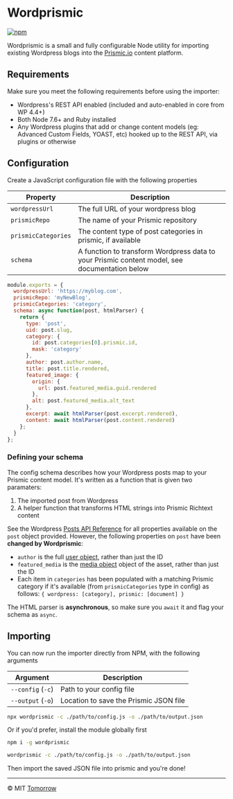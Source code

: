 # Wordprismic

[![npm](https://img.shields.io/npm/v/wordprismic.svg)](https://npmjs.com/package/wordprismic)

Wordprismic is a small and fully configurable Node utility for importing existing Wordpress blogs into the [Prismic.io](https://prismic.io) content platform.


## Requirements

Make sure you meet the following requirements before using the importer:

- Wordpress's REST API enabled (included and auto-enabled in core from WP 4.4+)
- Both Node 7.6+ and Ruby installed
- Any Wordpress plugins that add or change content models (eg: Advanced Custom Fields, YOAST, etc) hooked up to the REST API, via plugins or otherwise

## Configuration

Create a JavaScript configuration file with the following properties

Property            | Description
--------------------|----------------------------------------------------------------------------------------------
`wordpressUrl`      | The full URL of your wordpress blog
`prismicRepo`       | The name of your Prismic repository
`prismicCategories` | The content type of post categories in prismic, if available
`schema`            | A function to transform Wordpress data to your Prismic content model, see documentation below

```js
module.exports = {
  wordpressUrl: 'https://myblog.com',
  prismicRepo: 'myNewBlog',
  prismicCategories: 'category',
  schema: async function(post, htmlParser) {
    return {
      type: 'post',
      uid: post.slug,
      category: {
        id: post.categories[0].prismic.id,
        mask: 'category'
      },
      author: post.author.name,
      title: post.title.rendered,
      featured_image: {
        origin: {
          url: post.featured_media.guid.rendered
        },
        alt: post.featured_media.alt_text
      },
      excerpt: await htmlParser(post.excerpt.rendered),
      content: await htmlParser(post.content.rendered)
    };
  }
};
```

### Defining your schema

The config schema describes how your Wordpress posts map to your Prismic content model. It's written as a function that is given two paramaters:
  1. The imported post from Wordpress
  2. A helper function that transforms HTML strings into Prismic Richtext content

See the Wordpress [Posts API Reference](https://developer.wordpress.org/rest-api/reference/posts/#schema) for all properties available on the `post` object provided. However, the following properties on `post` have been **changed by Wordprismic**:
- `author` is the full [user object](https://developer.wordpress.org/rest-api/reference/users/#schema), rather than just the ID
- `featured_media` is the [media object](https://developer.wordpress.org/rest-api/reference/media/#schema) object of the asset, rather than just the ID
- Each item in `categories` has been populated with a matching Prismic category if it's available (from `prismicCategories` type in config) as follows: `{ wordpress: [category], prismic: [document] }`

The HTML parser is **asynchronous**, so make sure you `await` it and flag your schema as `async`.

## Importing

You can now run the importer directly from NPM, with the following arguments

Argument          | Description
------------------|---------------------------------------
`--config` (`-c`) | Path to your config file
`--output` (`-o`) | Location to save the Prismic JSON file

```sh
npx wordprismic -c ./path/to/config.js -o ./path/to/output.json
```

Or if you'd prefer, install the module globally first

```sh
npm i -g wordprismic

wordprismic -c ./path/to/config.js -o ./path/to/output.json
```

Then import the saved JSON file into prismic and you're done!

---

© MIT [Tomorrow](https://www.tomorrowstudio.co)

